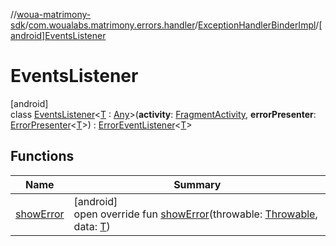 //[woua-matrimony-sdk](../../../../index.md)/[com.woualabs.matrimony.errors.handler](../../index.md)/[ExceptionHandlerBinderImpl](../index.md)/[[android]EventsListener](index.md)

# EventsListener

[android]\
class [EventsListener](index.md)<[T](index.md) : [Any](https://kotlinlang.org/api/latest/jvm/stdlib/kotlin/-any/index.html)>(**activity**: [FragmentActivity](https://developer.android.com/reference/kotlin/androidx/fragment/app/FragmentActivity.html), **errorPresenter**: [ErrorPresenter](../../../com.woualabs.matrimony.errors.presenters/-error-presenter/index.md)<[T](index.md)>) : [ErrorEventListener](../../../com.woualabs.matrimony.errors/-error-event-listener/index.md)<[T](index.md)>

## Functions

| Name | Summary |
|---|---|
| [showError](show-error.md) | [android]<br>open override fun [showError](show-error.md)(throwable: [Throwable](https://kotlinlang.org/api/latest/jvm/stdlib/kotlin/-throwable/index.html), data: [T](index.md)) |
